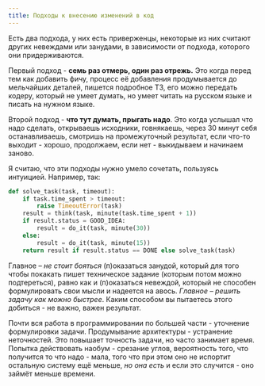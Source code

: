 ```yaml
---
title: Подходы к внесению изменений в код
---
```


Есть два подхода, у них есть приверженцы, некоторые из них считают других невеждами или занудами, в зависимости от подхода, которого они придерживаются.

Первый подход - **семь раз отмерь, один раз отрежь.** Это когда перед тем как добавить фичу, процесс её добавления продумывается до мельчайших деталей, пишется подробное ТЗ, его можно передать кодеру, который не умеет думать, но умеет читать на русском языке и писать на нужном языке.

Второй подход - **что тут думать, прыгать надо**. Это когда услышал что надо сделать, открываешь исходники, говнякаешь, через 30 минут себя останавливаешь, смотришь на промежуточный результат, если что-то выходит - хорошо, продолжаем, если нет - выкидываем и начинаем заново.

Я считаю, что эти подходы нужно умело сочетать, пользуясь интуицией. Например, так:

``` python
def solve_task(task, timeout):
    if task.time_spent > timeout:
        raise TimeoutError(task)
    result = think(task, minute(task.time_spent + 1))
    if result.status = GOOD_IDEA:
        result = do_it(task, minute(30))
    else:
        result = do_it(task, minute(15))
    return result if result.status == DONE else solve_task(task)
```

Главное – _не стоит бояться_ (п)оказаться занудой, который для того чтобы покакать пишет техническое задание (которым потом можно подтереться), равно как и (п)оказаться невеждой, который не способен формулировать свои мысли и надеется на авось. _Главное – решить задачу как можно быстрее_. Каким способом вы пытаетесь этого добиться - не важно, важен результат.

Почти вся работа в программировании по большей части - уточнение формулировки задачи. Продумывание архитектуры - устранение неточностей. Это повышает точность задачи, но часто занимает время. Попытка действовать наобум - срезание углов, вероятность того, что получится то что надо - мала, того что при этом оно не испортит остальную систему ещё меньше, _но она есть_ и если это случится - оно займёт меньше времени.
